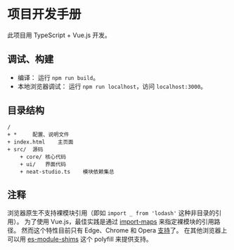 # 项目开发手册

此项目用 TypeScript + Vue.js 开发。

## 调试、构建

- 编译：
	运行 `npm run build`。
- 本地浏览器调试：
	运行 `npm run localhost`，访问 `localhost:3000`。

## 目录结构

```plaintext
/
+ *		配置、说明文件
+ index.html	主页面
+ src/	源码
	+ core/	核心代码
	+ ui/	界面代码
	+ neat-studio.ts	模块依赖集总
```

## 注释

浏览器原生不支持裸模块引用（即如 `import _ from 'lodash'` 这种非目录的引用）。
为了使用 Vue.js，最佳实践是通过 [import-maps](
	https://github.com/WICG/import-maps
) 来指定裸模块的引用路径。
然而这个特性目前只有 Edge、Chrome 和 Opera [支持](
	https://caniuse.com/import-maps
)了。
在其他浏览器上可以用 [es-module-shims](
	https://github.com/guybedford/es-module-shims
) 这个 polyfill 来提供支持。

